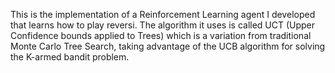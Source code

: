 This is the implementation of a Reinforcement Learning agent I developed that learns how to play reversi. The algorithm it uses is called UCT (Upper Confidence bounds applied to Trees) which is a variation from traditional Monte Carlo Tree Search, taking advantage of the UCB algorithm for solving the K-armed bandit problem.
